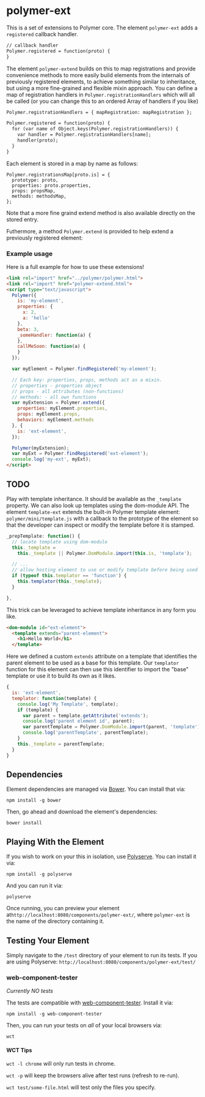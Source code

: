 polymer-ext
===========

This is a set of extensions to Polymer core. The element `polymer-ext` adds a `registered` callback handler.

```html
// callback handler
Polymer.registered = function(proto) {
}
```

The element `polymer-extend` builds on this to map registrations and provide convenience methods to more easily build elements from the internals of previously registered elements, to achieve something similar to inheritance, but using a more fine-grained and flexible mixin approach. You can define a map of registration handlers in `Polymer.registrationHandlers` which will all be called (or you can change this to an ordered Array of handlers if you like)

```html
Polymer.registrationHandlers = { mapRegistration: mapRegistration };

Polymer.registered = function(proto) {
  for (var name of Object.keys(Polymer.registrationHandlers)) {
    var handler = Polymer.registrationHandlers[name];
    handler(proto);
  }
}
```

Each element is stored in a map by name as follows:

```
Polymer.registrationsMap[proto.is] = {
  prototype: proto,
  properties: proto.properties,
  props: propsMap,
  methods: methodsMap,
};
```

Note that a more fine graind extend method is also available directly on the stored entry.

Futhermore, a method `Polymer.extend` is provided to help extend a previously registered element:

### Example usage

Here is a full example for how to use these extensions!

```html
<link rel="import" href="../polymer/polymer.html">
<link rel="import" href="polymer-extend.html">
<script type="text/javascript">
  Polymer({
    is: 'my-element',
    properties: {
      x: 2,
      a: 'hello'
    },
    beta: 3,
    _someHandler: function(a) {
    },
    callMeSoon: function(a) {
    }
  });

  var myElement = Polymer.findRegistered('my-element');

  // Each key: properties, props, methods act as a mixin.
  // properties - properties object
  // props - all attributes (non-functions)
  // methods: - all own functions
  var myExtension = Polymer.extend({
    properties: myElement.properties,
    props: myElement.props,
    behaviors: myElement.methods
  }, {
    is: 'ext-element',
  });

  Polymer(myExtension);
  var myExt = Polymer.findRegistered('ext-element');
  console.log('my-ext', myExt);
</script>
```

TODO
----

Play with template inheritance. It should be available as the `_template` property. We can also look up templates using the dom-module API. The element `template-ext` extends the built-in Polymer template element: `polymer/mini/template.js` with a callback to the prototype of the element so that the developer can inspect or modify the template before it is stamped.

```js
_prepTemplate: function() {
  // locate template using dom-module
  this._template =
    this._template || Polymer.DomModule.import(this.is, 'template');

  // ...  
  // allow hosting element to use or modify template before being used
  if (typeof this.templator == 'function') {
    this.templator(this._template);
  }

},
```

This trick can be leveraged to achieve template inheritance in any form you like.

```html
<dom-module id="ext-element">
  <template extends="parent-element">
    <h1>Hello World</h1>
  </template>
```

Here we defined a custom `extends` attribute on a template that identifies the parent element to be used as a base for this template. Our `templator` function for this element can then use this identifier to import the "base" template or use it to build its own as it likes.

```js
{
  is: 'ext-element',
  templator: function(template) {
    console.log('My Template', template);
    if (template) {
      var parent = template.getAttribute('extends');
      console.log('parent element id', parent);
      var parentTemplate = Polymer.DomModule.import(parent, 'template');
      console.log('parentTemplate', parentTemplate);
    }
    this._template = parentTemplate;
  }
}
```

Dependencies
------------

Element dependencies are managed via [Bower](http://bower.io/). You can install that via:

```
npm install -g bower
```

Then, go ahead and download the element's dependencies:

```
bower install
```

Playing With the Element
------------------------

If you wish to work on your this in isolation, use [Polyserve](https://github.com/PolymerLabs/polyserve). You can install it via:

```
npm install -g polyserve
```

And you can run it via:

```
polyserve
```

Once running, you can preview your element at`http://localhost:8080/components/polymer-ext/`, where `polymer-ext` is the name of the directory containing it.

Testing Your Element
--------------------

Simply navigate to the `/test` directory of your element to run its tests. If you are using Polyserve: `http://localhost:8080/components/polymer-ext/test/`

### web-component-tester

*Currently NO tests*

The tests are compatible with [web-component-tester](https://github.com/Polymer/web-component-tester). Install it via:

```
npm install -g web-component-tester
```

Then, you can run your tests on *all* of your local browsers via:

```
wct
```

#### WCT Tips

`wct -l chrome` will only run tests in chrome.

`wct -p` will keep the browsers alive after test runs (refresh to re-run).

`wct test/some-file.html` will test only the files you specify.
